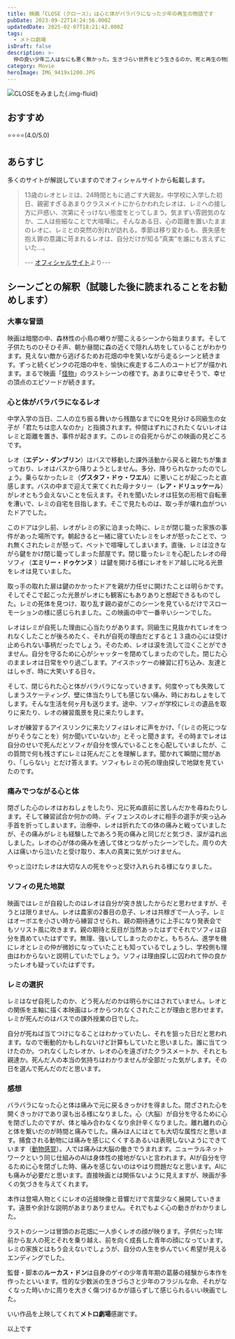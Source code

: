 ```yaml
---
title: 映画「CLOSE（クロース）」は心と体がバラバラになった少年の再生の物語です
pubDate: 2023-09-22T14:24:56.000Z
updatedDate: 2025-02-07T18:21:42.000Z
tags:
  - メトロ劇場
isDraft: false
description: >-
  仲の良い少年二人はなにも悪く無かった。生きづらい世界をどう生きるのか、死と再生の物語です。監督は自身のゲイの少年青年期の葛藤の経験から本作を作ったといいます。性的な少数派の生きづらさと少年のフラジルな命、それがなくなった時、いかに周りを大きく傷つけるかが語らずして感じられるいい映画でした。
category: Movie
heroImage: IMG_9419x1200.JPG
---
```


![CLOSEをみました](https://object-storage.tyo2.conoha.io/v1/nc_2520d9a1_blog-astro-assets/blog-astro-assets/IMG_9419x1200.JPG){.img-fluid}

## おすすめ
⭐️⭐️⭐️⭐️(4.0/5.0)

## あらすじ

多くのサイトが解説していますのでオフィシャルサイトから転載します。

> 13歳のレオとレミは、24時間ともに過ごす大親友。中学校に入学した初日、親密すぎるあまりクラスメイトにからかわれたレオは、レミへの接し方に戸惑い、次第にそっけない態度をとってしまう。気まずい雰囲気のなか、二人は些細なことで大喧嘩に。そんなある日、心の距離を置いたままのレオに、レミとの突然の別れが訪れる。季節は移り変わるも、喪失感を抱え罪の意識に苛まれるレオは、自分だけが知る“真実”を誰にも言えずにいた…。
>
> --- [オフィシャルサイト](https://closemovie.jp/)より---





## シーンごとの解釈（試聴した後に読まれることをお勧めします）

### 大事な冒頭

映画は暗闇の中、森林性の小鳥の囀りが聞こえるシーンから始まります。そして子供たちのひそひそ声、朝か昼間に森の近くで隠れん坊をしていることがわかります。見えない敵から逃げるためお花畑の中を笑いながら走るシーンと続きます。ずっと続くピンクの花畑の中を、愉快に疾走する二人のユートピアが描かれます。まるで映画「[怪物](/cgi/blog_single-post.cgi?post=BB53D62A27ED47C291C0818379831FE0)」のラストシーンの様です。あまりに幸せそうで、幸せの頂点のエピソードが続きます。



### 心と体がバラバラになるレオ

中学入学の当日、二人の立ち振る舞いから残酷なまでにQを見分ける同級生の女子が「君たちは恋人なのか」と指摘されます。仲間はずれにされたくないレオはレミと距離を置き、事件が起きます。このレミの自死からがこの映画の見どころです。

レオ（**エデン・ダンブリン**）はバスで移動した課外活動から戻ると親たちが集まっており、レオはバスから降りようとしません。多分、降りられなかったのでしょう。乗らなかったレミ（**グスタフ・ドゥ・ワエル**）に悪いことが起こったと直感します。バスの中まで迎えて来てくれた母ナタリー（**レア・ドリュッケール**）がレオともう会えないことを伝えます。それを聞いたレオは狂気の形相で自転車を漕いで、レミの自宅を目指します。そこで見たものは、取っ手が壊れ血がついたドアでした。

このドアは少し前、レオがレミの家に泊まった時に、レミが閉じ籠った家族の事件があった場所です。朝起きると一緒に寝ていたレミをレオが怒ったことで、つれ無くされたレミが怒って、ベットで喧嘩してしまいます。直後、レミは泣きながら鍵をかけ閉じ籠ってしまった部屋です。閉じ籠ったレミを心配したレオの母ソフィ（**エミリー・ドゥケンヌ** ）は鍵を開ける様にレオをドア越しに叱る光景をレオは見ていました。

取っ手の取れた扉は鍵のかかったドアを親が力任せに開けたことは明らかです。そしてそこで起こった光景がレオにも観客にもありありと想起できるものでした。レミの死体を見つけ、取り乱す親の姿がこのシーンを見ているだけでスローモーションの様に感じられました。この映画の中で一番辛いシーンでした。

レオはレミが自死した理由に心当たりがあります。同級生に見抜かれてレオをつれなくしたことが後ろめたく、それが自死の理由だとすると１３歳の心には受け止められない事柄だったでしょう。そのため、レオは涙を流して泣くことができません。自分を守るために心がシャッターを閉めてしまったのでした。閉じた心のままレオは日常をやり過ごします。アイスホッケーの練習に打ち込み、友達とはしゃぎ、時に大笑いする日々。

そして、閉じられた心と体がバラバラになっていきます。何度やっても失敗してしまうスケーティング、壁に体当たりしても感じない痛み、時におねしょをしてします。そんな生活を何ヶ月も送ります。途中、ソフィが学校にレミの遺品を取りに来たり、レオの練習風景を見に来たりします。

レオが練習するアイスリンクに来たソフィはレオに声をかけ、「（レミの死につながりそうなことを）何か聞いていないか」とそっと聞きます。その時までレオは自分のせいで死んだとソフィが自分を恨んでいることを心配していましたが、この質問で何も残さずにレミは死んだことを理解します。聞かれて瞬間に間があり、「しらない」とだけ答えます。ソフィもレミの死の理由探しで地獄を見ていたのです。

### 痛みでつながる心と体

閉ざした心のレオはおねしょをしたり、兄に死ぬ直前に苦しんだかを尋ねたりします。そして練習試合か何かの時、ディフェンスのレオに相手の選手が突っ込み手首を折ってしまいます。治療中、レオは折れたての体の痛みと戦っていましたが、その痛みがレミも経験したであろう死の痛みと同じだと気づき、涙が溢れ出しました。レオの心が体の痛みを通して体とつながったシーンでした。周りの大人は痛いから泣いたと受け取り、本人の真実に気がつけません。

やっと泣けたレオは大切な人の死をやっと受け入れられる様になりました。

### ソフィの見た地獄

映画ではレミが自殺したのはレオは自分が突き放したからだと思わせますが、そうとは限りません。レオは農家の2番目の息子、レオは共稼ぎで一人っ子。レミはオーボエを小さい時から練習させられ、親の期待通りに上手になり発表会でもソリスト風に吹きます。親の期待と反目が当然あったはずでそれでソフィは自分を責めていたはずです。無理、強いしてしまったのかと。もちろん、進学を機にレオとレミの仲が微妙になっていたことも知っているでしょうし、学校側も理由はわからないと説明していたでしょう。ソフィは理由探しに囚われて仲の良かったレオも疑っていたはずです。

### レミの選択

レミはなぜ自死したのか、どう死んだのかは明らかにはされていません。レオとの関係を主軸に描く本映画はレオからつれなくされたことが理由と思わせます。レミが死んだのはバスでの課外授業の日でした。

自分が死ねば当てつけになることはわかっていたし、それを狙った日だと思われます。なので衝動的かもしれないけど計算もしていたと思いました。誰に当てつけたのか。つれなくしたレオか、レオの心を遠ざけたクラスメートか、それとも親達か。死んだ人の本当の気持ちはわかりませんが全部だった気がします。その日を選んで死んだのだと思います。

### 感想

バラバラになった心と体は痛みで元に戻るきっかけを得ました。閉ざされた心を開くきっかけであり涙も出る様になりました。心（大脳）が自分を守るために心を閉ざしたのですが、体と噛み合わなくなり余計辛くなりました。離れ離れの心と体を繋いだのが時間と痛みでした。痛みは人にはとても大切な属性だと思います。捕食される動物には痛みを感じにくくするあるいは表現しないようにできています（[動物感覚](/cgi/blog_single-post.cgi?post=C1AAA807BCF54465860CDD19168E5499)）。人では痛みは大脳の働きでうまれます。ニューラルネットワークという同じ仕組みのAIは身体性の接地がないと言われます。AIが自分を守るために心を閉ざした時、痛みを感じないのはやはり問題だなと思います。AIにも痛みが必要だと思います。直接映画とは関係ないように見えますが、映画が多くの気づきを与えてくれます。

本作は登場人物とくにレオの近接映像と音響だけで言葉少なく展開していきます。遠景や余計な説明があまりありません。それでもよく心の動きがわかりました。

ラストのシーンは冒頭のお花畑に一人歩くレオの顔が映ります。子供だった1年前から友人の死とそれを乗り越え、前を向く成長した青年の顔になっています。レミの家族とはもう会えないでしょうが、自分の人生を歩んでいく希望が見えるエンディングでした。

監督・脚本の**ルーカス・ドン**は自身のゲイの少年青年期の葛藤の経験から本作を作ったといいます。性的な少数派の生きづらさと少年のフラジルな命、それがなくなった時いかに周りを大きく傷つけるかが語らずして感じられるいい映画でした。

いい作品を上映してくれて**メトロ劇場**感謝です。



以上です
